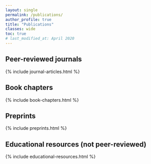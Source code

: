 ```yaml
---
layout: single
permalink: /publications/
author_profile: true
title: "Publications"
classes: wide
toc: true
# last_modified_at: April 2020
---
```


## Peer-reviewed journals

{% include journal-articles.html %}

## Book chapters

{% include book-chapters.html %}

## Preprints

{% include preprints.html %}

## Educational resources (not peer-reviewed)

{% include educational-resources.html %}
